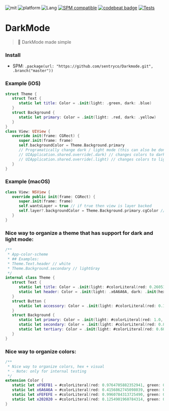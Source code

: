 ![mit](https://img.shields.io/badge/License-MIT-brightgreen.svg)
![platform](https://img.shields.io/badge/Platform-iOS/macOS-blue.svg)
![Lang](https://img.shields.io/badge/Language-Swift%205.0-orange.svg)
[![SPM compatible](https://img.shields.io/badge/SPM-compatible-4BC51D.svg?style=flat)](https://github.com/apple/swift)
[![codebeat badge](https://codebeat.co/badges/8f2b22f6-5d86-4a87-8d32-dec32aefe148)](https://codebeat.co/projects/github-com-passbook-darkmode-master-be641bda-d00f-4173-9d84-efc93700de42)
[![Tests](https://github.com/sentryco/DarkMode/actions/workflows/Tests.yml/badge.svg)](https://github.com/sentryco/DarkMode/actions/workflows/Tests.yml)

# DarkMode

> 🔦 DarkMode made simple

### Install
- SPM: `.package(url: "https://github.com/sentryco/Darkmode.git", .branch("master"))`

### Example (iOS)

```swift
struct Theme {
   struct Text {
      static let title: Color = .init(light: .green, dark: .blue)
   }
   struct Background {
      static let primary: Color = .init(light: .red, dark: .yellow)
   }
}
class View: UIView {
   override init(frame: CGRect) {
      super.init(frame: frame)
      self.backgroundColor = Theme.Background.primary
      // Programatically change dark / light mode (this can also be done in prefs)
      // UIApplication.shared.override(.dark) // changes colors to dark-mode
      // UIApplication.shared.override(.light) // changes colors to light-mode
   }
}
```

### Example (macOS)

```swift
class View: NSView {
   override public init(frame: CGRect) {
      super.init(frame: frame)
      self.wantsLayer = true // if true then view is layer backed
      self.layer?.backgroundColor = Theme.Background.primary.cgColor // since cgColor is not dynamic, place this code in the draw, or layout method to make it react to OS appearance change
   }
}

```

### Nice way to organize a theme that has  support for dark and light mode:

```swift
/**
 * App-color-scheme
 * ## Examples:
 * Theme.Text.header // white
 * Theme.Background.secondary // lightGray
 */
internal class Theme {
   struct Text {
      static let title: Color = .init(light: #colorLiteral(red: 0.2605174184, green: 0.2605243921, blue: 0.260520637, alpha: 1), dark: #colorLiteral(red: 0.8039215803, green: 0.8039215803, blue: 0.8039215803, alpha: 1))
      static let header: Color = .init(light: .x6A6A6A, dark: .init(hex: 0xFEFEFE))
   }
   struct Button {
      static let accessory: Color = .init(light: #colorLiteral(red: 0.1764705926, green: 0.4980392158, blue: 0.7568627596, alpha: 1), dark: #colorLiteral(red: 0.1019607857, green: 0.2784313858, blue: 0.400000006, alpha: 1))
   }
   struct Background {
      static let primary: Color = .init(light: #colorLiteral(red: 1.0, green: 1.0, blue: 1.0, alpha: 1.0), dark: #colorLiteral(red: 0.08450166136, green: 0.08400709182, blue: 0.08488682657, alpha: 1))
      static let secondary: Color = .init(light: #colorLiteral(red: 0.8039215803, green: 0.8039215803, blue: 0.8039215803, alpha: 1), dark: #colorLiteral(red: 0.1298420429, green: 0.1298461258, blue: 0.1298439503, alpha: 1))
      static let tertiary: Color = .init(light: #colorLiteral(red: 0.6000000238, green: 0.6000000238, blue: 0.6000000238, alpha: 1), dark: #colorLiteral(red: 0.2605174184, green: 0.2605243921, blue: 0.260520637, alpha: 1))
   }
}
```

### Nice way to organize colors:

```swift
/**
 * Nice way to organize colors, hex + visual
 * - Note: only for internal testing
 */
extension Color {
   static let xF9EFB1 = #colorLiteral(red: 0.9764705882352941, green: 0.9372549019607843, blue: 0.6941176470588235, alpha: 1)
   static let x6A6A6A = #colorLiteral(red: 0.4156862745098039, green: 0.4156862745098039, blue: 0.4156862745098039, alpha: 1)
   static let xFEFEFE = #colorLiteral(red: 0.9960784313725490, green: 0.9960784313725490, blue: 0.9960784313725490, alpha: 1)
   static let x202020 = #colorLiteral(red: 0.1254901960784314, green: 0.1254901960784314, blue: 0.1254901960784314, alpha: 1)
}
```
